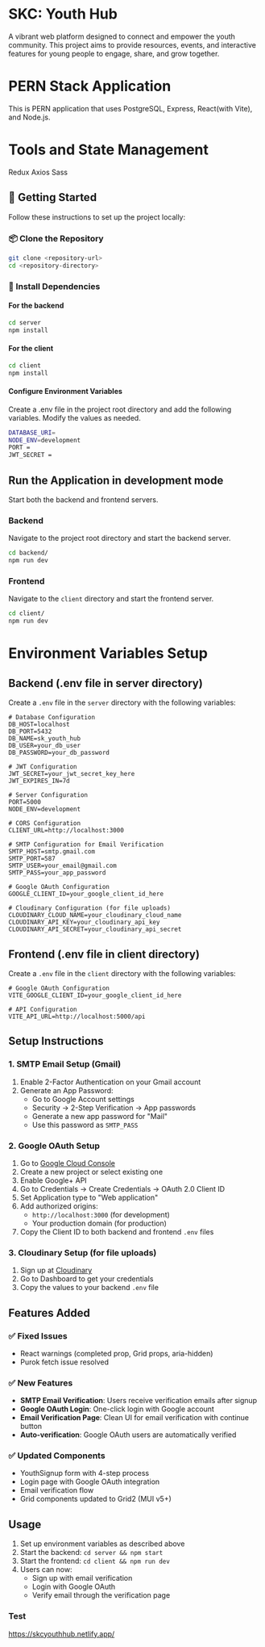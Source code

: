 # SKC: Youth Hub

A vibrant web platform designed to connect and empower the youth community. This project aims to provide resources, events, and interactive features for young people to engage, share, and grow together.

# PERN Stack Application 
This is PERN application that uses PostgreSQL, Express, React(with Vite), and Node.js.

# Tools and State Management
Redux
Axios
Sass

## 🚀 Getting Started

Follow these instructions to set up the project locally:

### 📦 Clone the Repository

```bash
git clone <repository-url>
cd <repository-directory>
```
### 📁 Install Dependencies

#### For the backend
```bash
cd server 
npm install
```


#### For the client
```bash
cd client 
npm install
```
#### Configure Environment Variables
Create a .env file in the project root directory and add the following variables. Modify the values as needed.

```bash
DATABASE_URI=
NODE_ENV=development
PORT = 
JWT_SECRET =  
```


## Run the Application in development mode

Start both the backend and frontend servers.

### Backend

Navigate to the project root directory and start the backend server.

```sh
cd backend/
npm run dev
```

### Frontend

Navigate to the `client` directory and start the frontend server.

```sh
cd client/
npm run dev
```

# Environment Variables Setup

## Backend (.env file in server directory)

Create a `.env` file in the `server` directory with the following variables:

```env
# Database Configuration
DB_HOST=localhost
DB_PORT=5432
DB_NAME=sk_youth_hub
DB_USER=your_db_user
DB_PASSWORD=your_db_password

# JWT Configuration
JWT_SECRET=your_jwt_secret_key_here
JWT_EXPIRES_IN=7d

# Server Configuration
PORT=5000
NODE_ENV=development

# CORS Configuration
CLIENT_URL=http://localhost:3000

# SMTP Configuration for Email Verification
SMTP_HOST=smtp.gmail.com
SMTP_PORT=587
SMTP_USER=your_email@gmail.com
SMTP_PASS=your_app_password

# Google OAuth Configuration
GOOGLE_CLIENT_ID=your_google_client_id_here

# Cloudinary Configuration (for file uploads)
CLOUDINARY_CLOUD_NAME=your_cloudinary_cloud_name
CLOUDINARY_API_KEY=your_cloudinary_api_key
CLOUDINARY_API_SECRET=your_cloudinary_api_secret
```

## Frontend (.env file in client directory)

Create a `.env` file in the `client` directory with the following variables:

```env
# Google OAuth Configuration
VITE_GOOGLE_CLIENT_ID=your_google_client_id_here

# API Configuration
VITE_API_URL=http://localhost:5000/api
```

## Setup Instructions

### 1. SMTP Email Setup (Gmail)

1. Enable 2-Factor Authentication on your Gmail account
2. Generate an App Password:
   - Go to Google Account settings
   - Security → 2-Step Verification → App passwords
   - Generate a new app password for "Mail"
   - Use this password as `SMTP_PASS`

### 2. Google OAuth Setup

1. Go to [Google Cloud Console](https://console.cloud.google.com/)
2. Create a new project or select existing one
3. Enable Google+ API
4. Go to Credentials → Create Credentials → OAuth 2.0 Client ID
5. Set Application type to "Web application"
6. Add authorized origins:
   - `http://localhost:3000` (for development)
   - Your production domain (for production)
7. Copy the Client ID to both backend and frontend `.env` files

### 3. Cloudinary Setup (for file uploads)

1. Sign up at [Cloudinary](https://cloudinary.com/)
2. Go to Dashboard to get your credentials
3. Copy the values to your backend `.env` file

## Features Added

### ✅ Fixed Issues
- React warnings (completed prop, Grid props, aria-hidden)
- Purok fetch issue resolved

### ✅ New Features
- **SMTP Email Verification**: Users receive verification emails after signup
- **Google OAuth Login**: One-click login with Google account
- **Email Verification Page**: Clean UI for email verification with continue button
- **Auto-verification**: Google OAuth users are automatically verified

### ✅ Updated Components
- YouthSignup form with 4-step process
- Login page with Google OAuth integration
- Email verification flow
- Grid components updated to Grid2 (MUI v5+)

## Usage

1. Set up environment variables as described above
2. Start the backend: `cd server && npm start`
3. Start the frontend: `cd client && npm run dev`
4. Users can now:
   - Sign up with email verification
   - Login with Google OAuth
   - Verify email through the verification page


### Test 
https://skcyouthhub.netlify.app/
